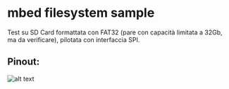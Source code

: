 # mbed filesystem sample
Test su SD Card formattata con FAT32 (pare con capacità limitata a 32Gb, ma da verificare), pilotata con interfaccia SPI.

## Pinout:
![alt text](http://hades.mech.northwestern.edu/images/thumb/0/08/SD_Circuit.JPG/400px-SD_Circuit.JPG "Pinout")
